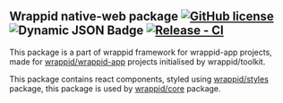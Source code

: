 ## Wrappid native-web package [![GitHub license](https://img.shields.io/badge/license-MIT-blue.svg)](https://github.com/wrappid/native-web/blob/main/LICENSE) ![Dynamic JSON Badge](https://img.shields.io/badge/dynamic/json?url=https%3A%2F%2Fapi.github.com%2Frepos%2Fwrappid%2Fnative-web%2Freleases%2Flatest&query=tag_name&label=%40wrappid%2Fnative-web) [![Release - CI](https://github.com/wrappid/native-web/actions/workflows/create-release.yml/badge.svg?branch=development)](https://github.com/wrappid/native-web/actions/workflows/create-release.yml)  
This package is a part of wrappid framework for wrappid-app projects, made for [wrappid/wrappid-app](https://github.com/wrappid/wrappid-app) projects initialised by wrappid/toolkit.     

This package contains react components, styled using [wrappid/styles](https://github.com/wrappid/styles) package, this package is used by [wrappid/core](https://github.com/wrappid/core) package.